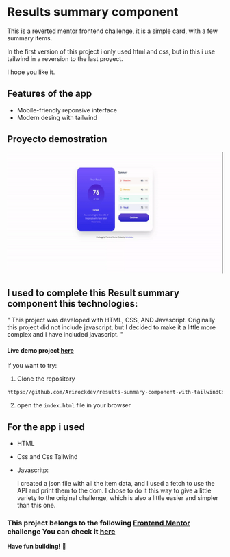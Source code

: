 #  Results summary component
   
  This is a reverted mentor frontend challenge, it is a simple card, with a few summary items.

  In the first version of this project i only used html and css, but in this i use tailwind in a reversion to the last proyect.

  I hope you like it.

## Features of the app

- Mobile-friendly reponsive interface
- Modern desing with tailwind


## Proyecto demostration


![](./src/assets/images/video-ezgif.com-video-to-gif-converter.gif)



## I used to complete this Result summary component this technologies:

  " This project was developed with HTML, CSS, AND Javascript. Originally this project did not include javascript, but I decided to make it a little more complex and I have included javascript. " 



#### Live demo project [here](https://arirockdev.github.io/results-summary-component-with-tailwindCss/)
If you want to try:

1. Clone the repository

```bash
https://github.com/Arirockdev/results-summary-component-with-tailwindCss.git
```

2. open the `index.html` file in your browser



## For the app i used

- HTML

- Css and Css Tailwind

- Javascritp:

  I created a json file with all the item data, and I used a fetch to use the API and print them to the dom. I chose to do it this way to give a little variety to the original challenge, which is also a little easier and simpler than this one.
  


### This project belongs to the following [Frontend Mentor](https://www.frontendmentor.io/) challenge You can check it [here](https://www.frontendmentor.io/challenges/results-summary-component-CE_K6s0maV)




**Have fun building!** 🚀
